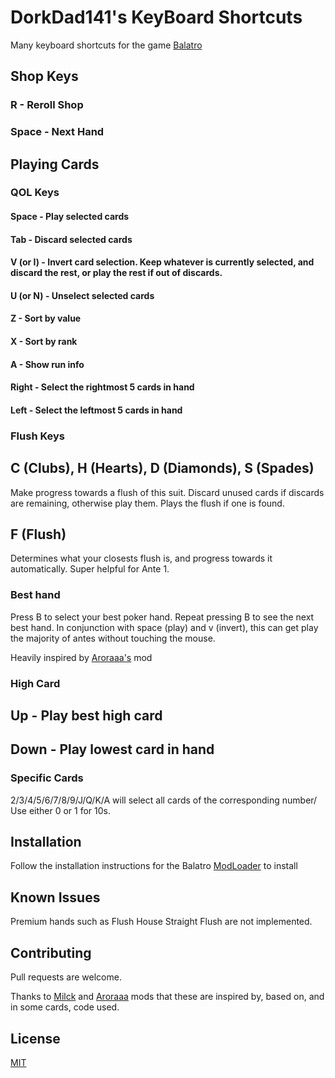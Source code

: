 # DorkDad141's KeyBoard Shortcuts
Many keyboard shortcuts for the game  [Balatro](https://store.steampowered.com/app/2379780/Balatro/)

## Shop Keys

### R - Reroll Shop

### Space - Next Hand

## Playing Cards

### QOL Keys

#### Space - Play selected cards

#### Tab - Discard selected cards

#### V (or I) - Invert card selection.  Keep whatever is currently selected, and discard the rest, or play the rest if out of discards.

#### U (or N) - Unselect selected cards

#### Z - Sort by value

#### X - Sort by rank

#### A - Show run info

#### Right - Select the rightmost 5 cards in hand

#### Left - Select the leftmost 5 cards in hand

### Flush Keys

## C (Clubs), H (Hearts), D (Diamonds), S (Spades)

Make progress towards a flush of this suit.  Discard unused cards if discards are remaining, otherwise play them.
Plays the flush if one is found.

## F (Flush)

Determines what your closests flush is, and progress towards it automatically.  Super helpful for Ante 1.

### Best hand

Press B to select your best poker hand.  Repeat pressing B to see the next best hand.
In conjunction with space (play) and v (invert), this can get play the majority of antes without touching the mouse.

Heavily inspired by [Aroraaa's](https://github.com/Agoraaa/FlushHotkeys) mod 

### High Card

## Up - Play best high card

## Down - Play lowest card in hand

### Specific Cards

2/3/4/5/6/7/8/9/J/Q/K/A will select all cards of the corresponding number/
Use either 0 or 1 for 10s.

## Installation

Follow the installation instructions for the Balatro [ModLoader](https://github.com/Steamopollys/Steamodded/tree/0.6.0) to install

## Known Issues

Premium hands such as Flush House Straight Flush are not implemented.

## Contributing

Pull requests are welcome.

Thanks to [Milck](https://github.com/Mi1cK/Milcks-QOL?tab=readme-ov-file) and [Aroraaa](https://github.com/Agoraaa/FlushHotkeys) mods that
these are inspired by, based on, and in some cards, code used.

## License

[MIT](https://choosealicense.com/licenses/mit/)

